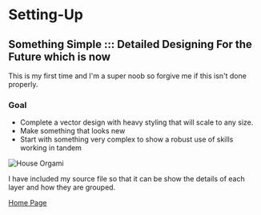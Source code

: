 # Setting-Up
## Something Simple ::: Detailed Designing For the Future which is now

This is my first time and I'm a super noob so forgive me if this isn't done properly.

### Goal

- Complete a vector design with heavy styling that will scale to any size.
- Make something that looks new
- Start with something very complex to show a robust use of skills working in tandem

![House Orgami](https://i.lensdump.com/i/JqIuD.jpg)

I have included my source file so that it can be show the details of each layer and how they are grouped.



[Home Page](http://JonathanMcMillan.cloud/)

